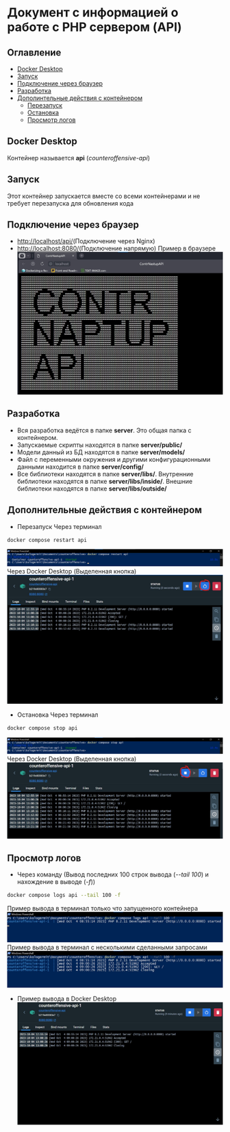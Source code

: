 # Документ с информацией о работе с PHP сервером (API)
## Оглавление
+ [Docker Desktop](#docker-desktop)
+ [Запуск](#start)
+ [Подключение через браузер](#browser-connection)
+ [Разработка](#dev)
+ [Дополинтельные действия с контейнером](#other-moves)
	+ [Перезапуск](#restart)
	+ [Остановка](#stop)
	+ [Просмотр логов](#logs-view)
<a name="docker-desktop"></a>
## Docker Desktop
Контейнер называется **api** (*counteroffensive-api*)

<a name="start"></a>
## Запуск
Этот контейнер запускается вместе со всеми контейнерами и не требует перезапуска для обновления кода

<a name="browser-connection"></a>
## Подключение через браузер
+ <a href="http://localhost/api/" target="_blank">http://localhost/api/</a>(Подключение через Nginx)
+ <a href="http://localhost:8080/" target="_blank">http://localhost:8080/</a>(Подключение напрямую)
Пример в браузере
![Пример подключения к API через браузер](images/server/browser-api-connect-example.jpg)

<a name="dev"></a>
## Разработка
+ Вся разработка ведётся в папке **server**. Это общая папка с контейнером. 
+ Запускаемые скрипты находятся в папке **server/public/**
+ Модели данный из БД находятся в папке **server/models/**
+ Файл с переменными окружения и другими конфигурационными данными находится в папке **server/config/**
+ Все библиотеки находятся в папке **server/libs/**. Внутренние библиотеки находятся в папке **server/libs/inside/**. Внешние библиотеки находятся в папке **server/libs/outside/**

<a name="other-moves"></a>
## Дополнительные действия с контейнером

<a name="restart"></a>
+ Перезапуск
Через терминал
```bash
docker compose restart api
```
![Пример перезапуска контейнера через терминал](images/server/cmd-container-restart-example.jpg)
Через Docker Desktop (Выделенная кнопка)
![Пример перезапуска контейнера через Docker Desktop](images/server/docker-desktop-restart-container-example.jpg)

<a name="stop"></a>
+ Остановка
Через терминал
```bash
docker compose stop api
```
![Пример остановки контейнера через терминал](images/server/cmd-container-stop-example.jpg)
Через Docker Desktop (Выделенная кнопка)
![Пример остановки контейнера через Docker Desktop](images/server/docker-desktop-stop-container-example.jpg)

<a name="logs-view"></a>
## Просмотр логов
+ Через команду (Вывод последних 100 строк вывода (*--tail 100*) и нахождение в выводе (*-f*))
```bash
docker compose logs api --tail 100 -f
```
Пример вывода в терминал только что запущенного контейнера
![Пример вывода в терминал](images/server/cmd-logs-example.jpg)
Пример вывода в терминал с несколькими сделанными запросами
![Пример вывода в терминал](images/server/cmd-logs-example2.jpg)
+ Пример вывода в Docker Desktop 
![Пример вывода в Docker Desktop](images/server/docker-desktop-logs-example.jpg)
